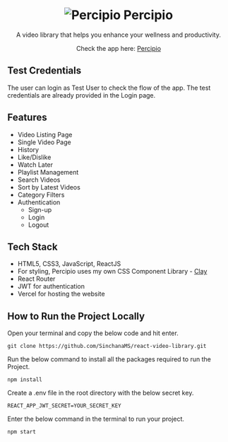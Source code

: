 <h1 align="center">
  <img  src="https://i.ibb.co/VjfYvFn/Percipio.png" alt="Percipio" border="0"/>  Percipio
</h1>
<div align="center">
  <p>A video library that helps you enhance your wellness and productivity.</p>
  <p>Check the app here: <a href="https://percipio.vercel.app/" target="_blank"> Percipio </a></p>
 </div>

<h2>Test Credentials</h2>

The user can login as Test User to check the flow of the app. The test credentials are already provided in the Login page.


<h2>Features</h2>
<ul>
  <li>Video Listing Page</li>
  <li>Single Video Page</li>
  <li>History</li>
  <li>Like/Dislike</li>
  <li>Watch Later</li>
  <li>Playlist Management</li>
  <li>Search Videos</li>
  <li>Sort by Latest Videos</li>
  <li>Category Filters</li>
  <li> Authentication
    <ul>
      <li>Sign-up</li>
      <li>Login</li>
      <li>Logout</li>
    </ul>
  </li>
</ul>

<h2>Tech Stack</h2>
<ul>
  <li>HTML5, CSS3, JavaScript, ReactJS</li>
  <li>For styling, Percipio uses my own CSS Component Library - <a href="https://github.com/SinchanaMS/Clay" target="_blank">Clay</a></li>
  <li>React Router</li>
  <li>JWT for authentication</li>
  <li>Vercel for hosting the website</li>
</ul>

## How to Run the Project Locally

Open your terminal and copy the below code and hit enter.

```
git clone https://github.com/SinchanaMS/react-video-library.git
```


Run the below command to install all the packages required to run the Project.

```
npm install
```


Create a .env file in the root directory with the below secret key.

```
REACT_APP_JWT_SECRET=YOUR_SECRET_KEY
```


Enter the below command in the terminal to run your project.

```
npm start
```
